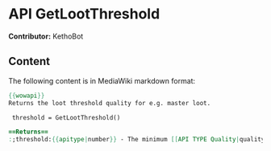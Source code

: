 # API GetLootThreshold

**Contributor:** KethoBot

## Content

The following content is in MediaWiki markdown format:

```mediawiki
{{wowapi}}
Returns the loot threshold quality for e.g. master loot.

 threshold = GetLootThreshold()

==Returns==
:;threshold:{{apitype|number}} - The minimum [[API TYPE Quality|quality]] of item which will be rolled for or assigned by the master looter. The value is 0 to 7, which represents Poor to Heirloom.
```